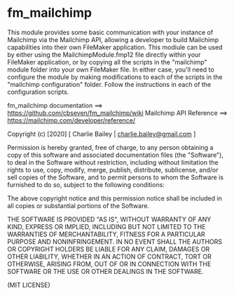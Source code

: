 # fm_mailchimp

This module provides some basic communication with your instance of Mailchimp via the Mailchimp API, allowing a developer to build Mailchimp capabilities into their own FileMaker application. This modiule can be used by either using the MailchimpModule.fmp12 file directly within your FileMaker application, or by copying all the scripts in the "mailchimp" module folder into your own FileMaker file. In either case, you'll need to configure the module by making modifications to each of the scripts in the "mailchimp configuration" folder. Follow the instructions in each of the configuration scripts.

fm_mailchimp documentation ==> https://github.com/cbseven/fm_mailchimp/wiki
Mailchimp API Reference ==> https://mailchimp.com/developer/reference/

Copyright (c) [2020] [ Charlie Bailey | charlie.bailey@gmail.com ]

Permission is hereby granted, free of charge, to any person obtaining a copy
of this software and associated documentation files (the "Software"), to deal
in the Software without restriction, including without limitation the rights
to use, copy, modify, merge, publish, distribute, sublicense, and/or sell
copies of the Software, and to permit persons to whom the Software is
furnished to do so, subject to the following conditions:

The above copyright notice and this permission notice shall be included in all
copies or substantial portions of the Software.

THE SOFTWARE IS PROVIDED "AS IS", WITHOUT WARRANTY OF ANY KIND, EXPRESS OR
IMPLIED, INCLUDING BUT NOT LIMITED TO THE WARRANTIES OF MERCHANTABILITY,
FITNESS FOR A PARTICULAR PURPOSE AND NONINFRINGEMENT. IN NO EVENT SHALL THE
AUTHORS OR COPYRIGHT HOLDERS BE LIABLE FOR ANY CLAIM, DAMAGES OR OTHER
LIABILITY, WHETHER IN AN ACTION OF CONTRACT, TORT OR OTHERWISE, ARISING FROM,
OUT OF OR IN CONNECTION WITH THE SOFTWARE OR THE USE OR OTHER DEALINGS IN THE
SOFTWARE.

(MIT LICENSE)
